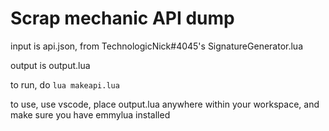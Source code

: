 # Scrap mechanic API dump

input is api.json, from TechnologicNick#4045's SignatureGenerator.lua

output is output.lua

to run, do `lua makeapi.lua`

to use, use vscode, place output.lua anywhere within your workspace, and make sure you have emmylua installed
